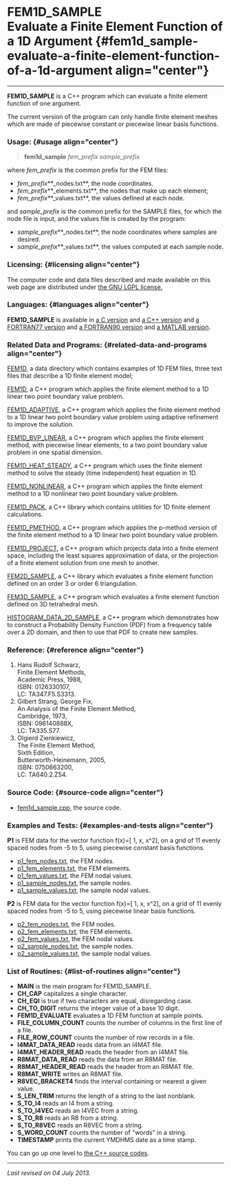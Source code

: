 FEM1D\_SAMPLE\
Evaluate a Finite Element Function of a 1D Argument {#fem1d_sample-evaluate-a-finite-element-function-of-a-1d-argument align="center"}
===================================================

------------------------------------------------------------------------

**FEM1D\_SAMPLE** is a C++ program which can evaluate a finite element
function of one argument.

The current version of the program can only handle finite element meshes
which are made of piecewise constant or piecewise linear basis
functions.

### Usage: {#usage align="center"}

> **fem1d\_sample** *fem\_prefix* *sample\_prefix*

where *fem\_prefix* is the common prefix for the FEM files:

-   *fem\_prefix***\_nodes.txt**, the node coordinates.
-   *fem\_prefix***\_elements.txt**, the nodes that make up each
    element;
-   *fem\_prefix***\_values.txt**, the values defined at each node.

and *sample\_prefix* is the common prefix for the SAMPLE files, for
which the node file is input, and the values file is created by the
program:

-   *sample\_prefix***\_nodes.txt**, the node coordinates where samples
    are desired.
-   *sample\_prefix***\_values.txt**, the values computed at each sample
    node.

### Licensing: {#licensing align="center"}

The computer code and data files described and made available on this
web page are distributed under [the GNU LGPL
license.](../../txt/gnu_lgpl.txt)

### Languages: {#languages align="center"}

**FEM1D\_SAMPLE** is available in [a C
version](../../c_src/fem1d_sample/fem1d_sample.html) and [a C++
version](../../cpp_src/fem1d_sample/fem1d_sample.html) and [a FORTRAN77
version](../../f77_src/fem1d_sample/fem1d_sample.html) and [a FORTRAN90
version](../../f_src/fem1d_sample/fem1d_sample.html) and [a MATLAB
version](../../m_src/fem1d_sample/fem1d_sample.html).

### Related Data and Programs: {#related-data-and-programs align="center"}

[FEM1D](../../data/fem1d/fem1d.html), a data directory which contains
examples of 1D FEM files, three text files that describe a 1D finite
element model;

[FEM1D](../../cpp_src/fem1d/fem1d.html), a C++ program which applies the
finite element method to a 1D linear two point boundary value problem.

[FEM1D\_ADAPTIVE](../../cpp_src/fem1d_adaptive/fem1d_adaptive.html), a
C++ program which applies the finite element method to a 1D linear two
point boundary value problem using adaptive refinement to improve the
solution.

[FEM1D\_BVP\_LINEAR](../../cpp_src/fem1d_bvp_linear/fem1d_bvp_linear.html),
a C++ program which applies the finite element method, with piecewise
linear elements, to a two point boundary value problem in one spatial
dimension.

[FEM1D\_HEAT\_STEADY](../../cpp_src/fem1d_heat_steady/fem1d_heat_steady.html),
a C++ program which uses the finite element method to solve the steady
(time independent) heat equation in 1D.

[FEM1D\_NONLINEAR](../../cpp_src/fem1d_nonlinear/fem1d_nonlinear.html),
a C++ program which applies the finite element method to a 1D nonlinear
two point boundary value problem.

[FEM1D\_PACK](../../cpp_src/fem1d_pack/fem1d_pack.html), a C++ library
which contains utilities for 1D finite element calculations.

[FEM1D\_PMETHOD](../../cpp_src/fem1d_pmethod/fem1d_pmethod.html), a C++
program which applies the p-method version of the finite element method
to a 1D linear two point boundary value problem.

[FEM1D\_PROJECT](../../cpp_src/fem1d_project/fem1d_project.html), a C++
program which projects data into a finite element space, including the
least squares approximation of data, or the projection of a finite
element solution from one mesh to another.

[FEM2D\_SAMPLE](../../cpp_src/fem2d_sample/fem2d_sample.html), a C++
library which evaluates a finite element function defined on an order 3
or order 6 triangulation.

[FEM3D\_SAMPLE](../../cpp_src/fem3d_sample/fem3d_sample.html), a C++
program which evaluates a finite element function defined on 3D
tetrahedral mesh.

[HISTOGRAM\_DATA\_2D\_SAMPLE](../../cpp_src/histogram_data_2d_sample/histogram_data_2d_sample.html),
a C++ program which demonstrates how to construct a Probability Density
Function (PDF) from a frequency table over a 2D domain, and then to use
that PDF to create new samples.

### Reference: {#reference align="center"}

1.  Hans Rudolf Schwarz,\
    Finite Element Methods,\
    Academic Press, 1988,\
    ISBN: 0126330107,\
    LC: TA347.F5.S3313.
2.  Gilbert Strang, George Fix,\
    An Analysis of the Finite Element Method,\
    Cambridge, 1973,\
    ISBN: 096140888X,\
    LC: TA335.S77.
3.  Olgierd Zienkiewicz,\
    The Finite Element Method,\
    Sixth Edition,\
    Butterworth-Heinemann, 2005,\
    ISBN: 0750663200,\
    LC: TA640.2.Z54.

### Source Code: {#source-code align="center"}

-   [fem1d\_sample.cpp](fem1d_sample.cpp), the source code.

### Examples and Tests: {#examples-and-tests align="center"}

**P1** is FEM data for the vector function f(x)=\[ 1, x, x\^2\], on a
grid of 11 evenly spaced nodes from -5 to 5, using piecewise constant
basis functions.

-   [p1\_fem\_nodes.txt](p1_fem_nodes.txt), the FEM nodes.
-   [p1\_fem\_elements.txt](p1_fem_elements.txt), the FEM elements.
-   [p1\_fem\_values.txt](p1_fem_values.txt), the FEM nodal values.
-   [p1\_sample\_nodes.txt](p1_sample_nodes.txt), the sample nodes.
-   [p1\_sample\_values.txt](p1_sample_values.txt), the sample nodal
    values.

**P2** is FEM data for the vector function f(x)=\[ 1, x, x\^2\], on a
grid of 11 evenly spaced nodes from -5 to 5, using piecewise linear
basis functions.

-   [p2\_fem\_nodes.txt](p2_fem_nodes.txt), the FEM nodes.
-   [p2\_fem\_elements.txt](p2_fem_elements.txt), the FEM elements.
-   [p2\_fem\_values.txt](p2_fem_values.txt), the FEM nodal values.
-   [p2\_sample\_nodes.txt](p2_sample_nodes.txt), the sample nodes.
-   [p2\_sample\_values.txt](p2_sample_values.txt), the sample nodal
    values.

### List of Routines: {#list-of-routines align="center"}

-   **MAIN** is the main program for FEM1D\_SAMPLE.
-   **CH\_CAP** capitalizes a single character.
-   **CH\_EQI** is true if two characters are equal, disregarding case.
-   **CH\_TO\_DIGIT** returns the integer value of a base 10 digit.
-   **FEM1D\_EVALUATE** evaluates a 1D FEM function at sample points.
-   **FILE\_COLUMN\_COUNT** counts the number of columns in the first
    line of a file.
-   **FILE\_ROW\_COUNT** counts the number of row records in a file.
-   **I4MAT\_DATA\_READ** reads data from an I4MAT file.
-   **I4MAT\_HEADER\_READ** reads the header from an I4MAT file.
-   **R8MAT\_DATA\_READ** reads the data from an R8MAT file.
-   **R8MAT\_HEADER\_READ** reads the header from an R8MAT file.
-   **R8MAT\_WRITE** writes an R8MAT file.
-   **R8VEC\_BRACKET4** finds the interval containing or nearest a given
    value.
-   **S\_LEN\_TRIM** returns the length of a string to the last
    nonblank.
-   **S\_TO\_I4** reads an I4 from a string.
-   **S\_TO\_I4VEC** reads an I4VEC from a string.
-   **S\_TO\_R8** reads an R8 from a string.
-   **S\_TO\_R8VEC** reads an R8VEC from a string.
-   **S\_WORD\_COUNT** counts the number of "words" in a string.
-   **TIMESTAMP** prints the current YMDHMS date as a time stamp.

You can go up one level to [the C++ source codes](../cpp_src.html).

------------------------------------------------------------------------

*Last revised on 04 July 2013.*
